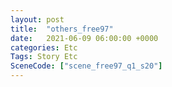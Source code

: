 ```yaml
---
layout: post
title:  "others_free97"
date:   2021-06-09 06:00:00 +0000
categories: Etc
Tags: Story Etc
SceneCode: ["scene_free97_q1_s20"]
---
```

